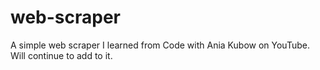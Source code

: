 # web-scraper
A simple web scraper I learned from Code with Ania Kubow on YouTube. Will continue to add to it.
